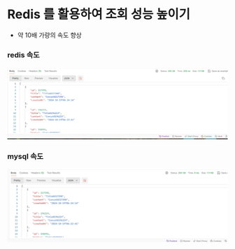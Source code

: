 # Redis 를 활용하여 조회 성능 높이기

* 약 10배 가량의 속도 향상
### redis 속도
![img_1.png](redis.png)
### mysql 속도
![img.png](mysql.png)